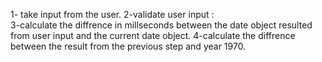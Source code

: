 1- take input from the user.
2-validate user input :  
3-calculate the diffrence in millseconds between the date object resulted from user input 
 and the current date object.
4-calculate the diffrence between the result from the previous step and year 1970.